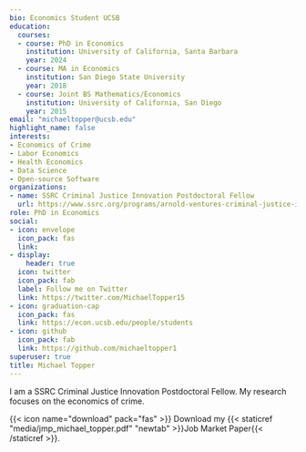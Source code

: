 ```yaml
---
bio: Economics Student UCSB
education:
  courses:
  - course: PhD in Economics
    institution: University of California, Santa Barbara
    year: 2024
  - course: MA in Economics
    institution: San Diego State University
    year: 2018
  - course: Joint BS Mathematics/Economics
    institution: University of California, San Diego
    year: 2015
email: "michaeltopper@ucsb.edu"
highlight_name: false
interests:
- Economics of Crime
- Labor Economics
- Health Economics
- Data Science
- Open-source Software
organizations:
- name: SSRC Criminal Justice Innovation Postdoctoral Fellow
  url: https://www.ssrc.org/programs/arnold-ventures-criminal-justice-innovation-fellowships/fellows/
role: PhD in Economics
social:
- icon: envelope
  icon_pack: fas
  link: 
- display:
    header: true
  icon: twitter
  icon_pack: fab
  label: Follow me on Twitter
  link: https://twitter.com/MichaelTopper15
- icon: graduation-cap
  icon_pack: fas
  link: https://econ.ucsb.edu/people/students
- icon: github
  icon_pack: fab
  link: https://github.com/michaeltopper1
superuser: true
title: Michael Topper
---
```


I am a SSRC Criminal Justice Innovation Postdoctoral Fellow. My research focuses on the economics of crime.


{{< icon name="download" pack="fas" >}} Download my {{< staticref "media/jmp_michael_topper.pdf" "newtab" >}}Job Market Paper{{< /staticref >}}.
